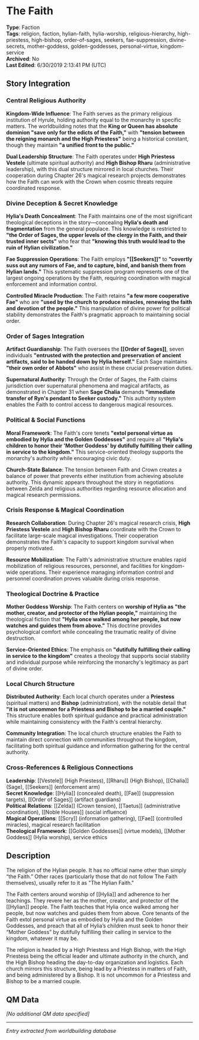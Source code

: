 # The Faith

**Type**: Faction  
**Tags**: religion, faction, hylian-faith, hylia-worship, religious-hierarchy, high-priestess, high-bishop, order-of-sages, seekers, fae-suppression, divine-secrets, mother-goddess, golden-goddesses, personal-virtue, kingdom-service  
**Archived**: No  
**Last Edited**: 6/30/2019 2:13:41 PM (UTC)

## Story Integration

### Central Religious Authority
**Kingdom-Wide Influence**: The Faith serves as the primary religious institution of Hyrule, holding authority equal to the monarchy in specific matters. The worldbuilding notes that the **King or Queen has absolute dominion "save only for the edicts of the Faith,"** with **"tension between the reigning monarch and the High Priestess"** being a historical constant, though they maintain **"a unified front to the public."**

**Dual Leadership Structure**: The Faith operates under **High Priestess Vestele** (ultimate spiritual authority) and **High Bishop Rharu** (administrative leadership), with this dual structure mirrored in local churches. Their cooperation during Chapter 26's magical research projects demonstrates how the Faith can work with the Crown when cosmic threats require coordinated response.

### Divine Deception & Secret Knowledge
**Hylia's Death Concealment**: The Faith maintains one of the most significant theological deceptions in the story—concealing **Hylia's death and fragmentation** from the general populace. This knowledge is restricted to **"the Order of Sages, the upper levels of the clergy in the Faith, and their trusted inner sects"** who fear that **"knowing this truth would lead to the ruin of Hylian civilization."**

**Fae Suppression Operations**: The Faith employs **"[[Seekers]]"** to **"covertly suss out any rumors of Fae, and to capture, bind, and banish them from Hylian lands."** This systematic suppression program represents one of the largest ongoing operations by the Faith, requiring coordination with magical enforcement and information control.

**Controlled Miracle Production**: The Faith retains **"a few more cooperative Fae"** who are **"used by the church to produce miracles, renewing the faith and devotion of the people."** This manipulation of divine power for political stability demonstrates the Faith's pragmatic approach to maintaining social order.

### Order of Sages Integration
**Artifact Guardianship**: The Faith oversees the **[[Order of Sages]]**, seven individuals **"entrusted with the protection and preservation of ancient artifacts, said to be handed down by Hylia herself."** Each Sage maintains **"their own order of Abbots"** who assist in these crucial preservation duties.

**Supernatural Authority**: Through the Order of Sages, the Faith claims jurisdiction over supernatural phenomena and magical artifacts, as demonstrated in Chapter 31 when **Sage Chalia** demands **"immediate transfer of Ryn's pendant to Seeker custody."** This authority system enables the Faith to control access to dangerous magical resources.

### Political & Social Functions
**Moral Framework**: The Faith's core tenets **"extol personal virtue as embodied by Hylia and the Golden Goddesses"** and require all **"Hylia's children to honor their 'Mother Goddess' by dutifully fulfilling their calling in service to the kingdom."** This service-oriented theology supports the monarchy's authority while encouraging civic duty.

**Church-State Balance**: The tension between Faith and Crown creates a balance of power that prevents either institution from achieving absolute authority. This dynamic appears throughout the story in negotiations between Zelda and religious authorities regarding resource allocation and magical research permissions.

### Crisis Response & Magical Coordination
**Research Collaboration**: During Chapter 26's magical research crisis, **High Priestess Vestele** and **High Bishop Rharu** coordinate with the Crown to facilitate large-scale magical investigations. Their cooperation demonstrates the Faith's capacity to support kingdom survival when properly motivated.

**Resource Mobilization**: The Faith's administrative structure enables rapid mobilization of religious resources, personnel, and facilities for kingdom-wide operations. Their experience managing information control and personnel coordination proves valuable during crisis response.

### Theological Doctrine & Practice
**Mother Goddess Worship**: The Faith centers on **worship of Hylia as "the mother, creator, and protector of the Hylian people,"** maintaining the theological fiction that **"Hylia once walked among her people, but now watches and guides them from above."** This doctrine provides psychological comfort while concealing the traumatic reality of divine destruction.

**Service-Oriented Ethics**: The emphasis on **"dutifully fulfilling their calling in service to the kingdom"** creates a theology that supports social stability and individual purpose while reinforcing the monarchy's legitimacy as part of divine order.

### Local Church Structure
**Distributed Authority**: Each local church operates under a **Priestess** (spiritual matters) and **Bishop** (administration), with the notable detail that **"it is not uncommon for a Priestess and Bishop to be a married couple."** This structure enables both spiritual guidance and practical administration while maintaining consistency with the Faith's central hierarchy.

**Community Integration**: The local church structure enables the Faith to maintain direct connection with communities throughout the kingdom, facilitating both spiritual guidance and information gathering for the central authority.

### Cross-References & Religious Connections
**Leadership**: [[Vestele]] (High Priestess), [[Rharu]] (High Bishop), [[Chalia]] (Sage), [[Seekers]] (enforcement arm)  
**Secret Knowledge**: [[Hylia]] (concealed death), [[Fae]] (suppression targets), [[Order of Sages]] (artifact guardians)  
**Political Relations**: [[Zelda]] (Crown tension), [[Taetus]] (administrative coordination), [[Noble Houses]] (social influence)  
**Magical Operations**: [[Scry]] (information gathering), [[Fae]] (controlled miracles), magical research facilitation  
**Theological Framework**: [[Golden Goddesses]] (virtue models), [[Mother Goddess]] (Hylia worship), service ethics

## Description
The religion of the Hylian people. It has no official name other than simply “the Faith.” Other races (particularly those that do not follow The Faith themselves), usually refer to it as "The Hylian Faith."

The Faith centers around worship of [[Hylia]] and adherence to her teachings. They revere her as the mother, creator, and protector of the [[Hylian]] people. The Faith teaches that Hylia once walked among her people, but now watches and guides them from above. Core tenants of the Faith extol personal virtue as embodied by Hylia and the Golden Goddesses, and preach that all of Hylia’s children must seek to honor their “Mother Goddess” by dutifully fulfilling their calling in service to the kingdom, whatever it may be.

The religion is headed by a High Priestess and High Bishop, with the High Priestess being the official leader and ultimate authority in the church, and the High Bishop heading the day-to-day organization and logistics. Each church mirrors this structure, being lead by a Priestess in matters of Faith, and being administered by a Bishop. It is not uncommon for a Priestess and Bishop to be a married couple.

## QM Data
*[No additional QM data specified]*

---
*Entry extracted from worldbuilding database*
